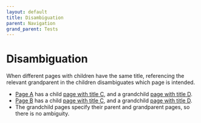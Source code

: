 ```yaml
---
layout: default
title: Disambiguation 
parent: Navigation
grand_parent: Tests
---
```


# Disambiguation

When different pages with children have the same title, referencing the relevant grandparent in the children disambiguates which page is intended.

- [Page A](a/) has a child [page with title C](ca/), and a grandchild [page with title D](dca/).
- [Page B](b/) has a child [page with title C](cb/), and a grandchild [page with title D](dcb/).
- The grandchild pages specify their parent and grandparent pages, so there is no ambiguity.
